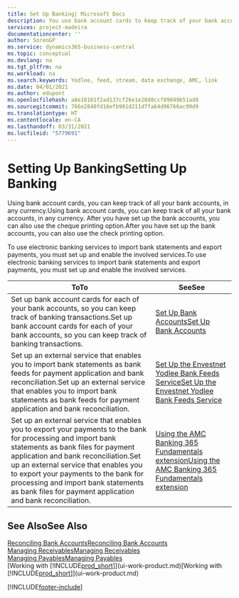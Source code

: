 ```yaml
---
title: Set Up Banking| Microsoft Docs
description: You use bank account cards to keep track of your bank accounts and set up bank feeds, such as Yodlee, to exchange data.
services: project-madeira
documentationcenter: ''
author: SorenGP
ms.service: dynamics365-business-central
ms.topic: conceptual
ms.devlang: na
ms.tgt_pltfrm: na
ms.workload: na
ms.search.keywords: Yodlee, feed, stream, data exchange, AMC, link
ms.date: 04/01/2021
ms.author: edupont
ms.openlocfilehash: a8e10161f2ad137cf26e1e28d8ccf89049b51ad8
ms.sourcegitcommit: 766e2840fd16efb901d211d7fa64d96766ac99d9
ms.translationtype: HT
ms.contentlocale: en-CA
ms.lasthandoff: 03/31/2021
ms.locfileid: "5779691"
---
```

# <a name="setting-up-banking"></a><span data-ttu-id="f9821-103">Setting Up Banking</span><span class="sxs-lookup"><span data-stu-id="f9821-103">Setting Up Banking</span></span>
<span data-ttu-id="f9821-104">Using bank account cards, you can keep track of all your bank accounts, in any currency.</span><span class="sxs-lookup"><span data-stu-id="f9821-104">Using bank account cards, you can keep track of all your bank accounts, in any currency.</span></span> <span data-ttu-id="f9821-105">After you have set up the bank accounts, you can also use the cheque printing option.</span><span class="sxs-lookup"><span data-stu-id="f9821-105">After you have set up the bank accounts, you can also use the check printing option.</span></span>

<span data-ttu-id="f9821-106">To use electronic banking services to import bank statements and  export payments, you must set up and enable the involved services.</span><span class="sxs-lookup"><span data-stu-id="f9821-106">To use electronic banking services to import bank statements and  export payments, you must set up and enable the involved services.</span></span>

| <span data-ttu-id="f9821-107">To</span><span class="sxs-lookup"><span data-stu-id="f9821-107">To</span></span> | <span data-ttu-id="f9821-108">See</span><span class="sxs-lookup"><span data-stu-id="f9821-108">See</span></span> |
| --- | --- |
| <span data-ttu-id="f9821-109">Set up bank account cards for each of your bank accounts, so you can keep track of banking transactions.</span><span class="sxs-lookup"><span data-stu-id="f9821-109">Set up bank account cards for each of your bank accounts, so you can keep track of banking transactions.</span></span> |[<span data-ttu-id="f9821-110">Set Up Bank Accounts</span><span class="sxs-lookup"><span data-stu-id="f9821-110">Set Up Bank Accounts</span></span>](bank-how-setup-bank-accounts.md) |
| <span data-ttu-id="f9821-111">Set up an external service that enables you to import bank statements as bank feeds for payment application and bank reconciliation.</span><span class="sxs-lookup"><span data-stu-id="f9821-111">Set up an external service that enables you to import bank statements as bank feeds for payment application and bank reconciliation.</span></span> |[<span data-ttu-id="f9821-112">Set Up the Envestnet Yodlee Bank Feeds Service</span><span class="sxs-lookup"><span data-stu-id="f9821-112">Set Up the Envestnet Yodlee Bank Feeds Service</span></span>](bank-how-setup-bank-statement-service.md) |
| <span data-ttu-id="f9821-113">Set up an external service that enables you to export your payments to the bank for processing  and import bank statements as bank files for payment application and bank reconciliation.</span><span class="sxs-lookup"><span data-stu-id="f9821-113">Set up an external service that enables you to export your payments to the bank for processing  and import bank statements as bank files for payment application and bank reconciliation.</span></span> |[<span data-ttu-id="f9821-114">Using the AMC Banking 365 Fundamentals extension</span><span class="sxs-lookup"><span data-stu-id="f9821-114">Using the AMC Banking 365 Fundamentals extension</span></span>](ui-extensions-amc-banking.md) |

## <a name="see-also"></a><span data-ttu-id="f9821-115">See Also</span><span class="sxs-lookup"><span data-stu-id="f9821-115">See Also</span></span>
[<span data-ttu-id="f9821-116">Reconciling Bank Accounts</span><span class="sxs-lookup"><span data-stu-id="f9821-116">Reconciling Bank Accounts</span></span>](bank-manage-bank-accounts.md)  
[<span data-ttu-id="f9821-117">Managing Receivables</span><span class="sxs-lookup"><span data-stu-id="f9821-117">Managing Receivables</span></span>](receivables-manage-receivables.md)  
[<span data-ttu-id="f9821-118">Managing Payables</span><span class="sxs-lookup"><span data-stu-id="f9821-118">Managing Payables</span></span>](payables-manage-payables.md)  
<span data-ttu-id="f9821-119">[Working with [!INCLUDE[prod_short](includes/prod_short.md)]](ui-work-product.md)</span><span class="sxs-lookup"><span data-stu-id="f9821-119">[Working with [!INCLUDE[prod_short](includes/prod_short.md)]](ui-work-product.md)</span></span>


[!INCLUDE[footer-include](includes/footer-banner.md)]
